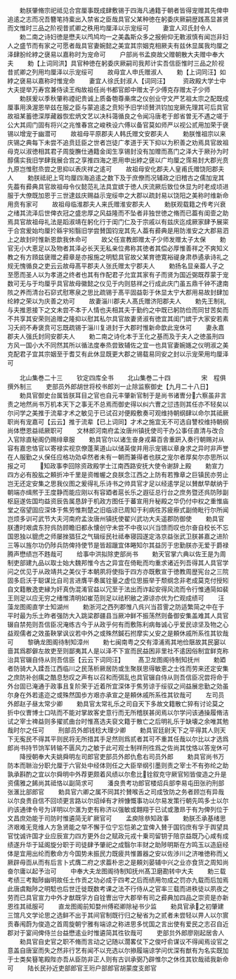 <!-- { "loadSidebar": true } -->
　　勅朕肇脩宗祀祗见合宫厘事既成肆敷锡于四海凡通籍于朝者皆得宠赠其先俾申追逺之志而况吾簪笔持槖出入禁省之臣哉具官父某种徳在躬委庆厥嗣歴践髙显甚贤而文惟时三品之阶视昔贰卿之秩用均厘泽以示宠绥可
　　妻宜人邓氏封令人
　　勅二南之诗妇徳是懋夫以鸤鸠均一之美螽斯众多之报俯仰无斁淑慎有闻岂非妇人之盛节而有家之可愿者哉具官妻婉懿之美宜其宗姻克相厥夫有兹休显属我均厘之泽肆朌纶綍之襃易以嘉称时为宠命可
　　户部尚书孟庾故父赠朝散大夫赠中奉大夫
　　勅【上词同洪】具官种徳在躬委庆厥嗣司我邦计实吾信臣惟时三品之阶视昔贰卿之列用均厘泽以示宠绥可
　　故母宜人申氏赠淑人
　　勅【上词同汪】如綍之襃易以嘉称时惟宠命
　　妻宜人徐氏封淑人【词同汪】
　　资政殿大学士中大夫提举万寿宫兼侍读王绹故祖任尚书都官郎中赠太子少傅克存赠太子少师
　　勅朕爰以季秋肇称禋祀贵诚上质备匏尊槀席之仪创业守文严艺祖太宗之配既成厘事用涣渥恩举兹在服之臣与蒙追逺之贲矧予旧学顷賛洪钧加宠厥先理其可后具官故祖某蓄徳深厚藏器恢宏炳文艺以决科蔼循良之令闻冯唐老于郎省曽无不遇之嗟于公大其闾门固有将兴之兆惟春宫之峻秩设六傅以备官莫如师严以视公贰用加荣于襃锡以增宠于幽潜可
　　故祖母平原郡夫人韩氏赠文安郡夫人
　　勅朕惟祖宗以来庆锡之典每下未尝不追贲廷臣之世者岂徒广孝道于天下抑以为积善之劝焉具官故祖母克以淑徳相其君子周旋膴仕通籍金闺生享锡封没有加赠而髙门之泽大于厥孙为时醇儒实我旧学肆我展合宫之享推四海之恩用申出綍之襃以广均厘之霈易封大郡光贲九原岂惟慰烝尝之思抑以表庆祥之逺可
　　故祖母安化郡夫人皇甫氏赠饶阳郡夫人
　　勅朕祗祀上穹均厘四海追逺之数下及于庶僚而况辅政之旧稽古之儒加宠其先葢有彛典具官故祖母令仪懿范礼法具宜嫔于徳人庆流厥后致位休显为时老成顷进服于大僚既加恩于三世逮兹庆赐益示宠绥申之大郡以疏封易以饶阳之美称时维新命用贲有家可
　　故祖母临淮郡夫人来氏赠淮安郡夫人
　　勅朕观载籍之传考兴衰之绪其流泽后世俾衣冠之盛忠厚之风益隆而不坠者非独世徳之脩而已葢有闺壸之助焉具官故祖母礼法是蹈淑靖在躬化行于闺门仁及于宗戚以有兹庆迄成厥家肆予展寀于合宫爰始均厘扵緜宇矧翳旧学尝賛国钧宠其先人葢有彛典是用防淮安之大郡易泗上之故封时惟新恩歆我休命可
　　故父任宣教郎赠太子少师发赠太子太保
　　勅官无小大恵足以及物者其泽必长天无私亲位弗称其徳者其偿必厚惟善祥之不爽知义教之有方頋兹襃赠之彛章是亦报施之明騐具官故父某育徳寛裕禔身肃恭遹承诗礼之规无愧循良之吏云云故母髙平郡夫人张氏赠太宁郡夫人
　　勅扬名显亲葢人子之至愿而圣人以为孝道之终者也其有作配君子允宜其家有子而贤为国近弼既荐蒙于宠数可无与于均厘乎具官故母徽懿之仪见于内则慈祥之行成此庆门虽五鼎千钟不逮南陔之养而清台石窌式慰寒泉之思比疏锡于髙平固益彰于休显太宁大郡用易故封肆加纶綍之荣以为庆善之劝可
　　故妻淄川郡夫人髙氏赠济阳郡夫人
　　勅先王制礼与夫推恩接下之文未尝不本于人情也夫相其夫于勤约之中既已躬防俭而同甘苦矣而不共享其安荣则追赠之隆抑以慰其私尔具官故妻贤淑有徳宜其闺门嫔于大家安若素习夭阏不寿褒贲可忘既疏锡于淄川复进封于大郡时惟新命歆此宠休可
　　妻永嘉郡夫人强氏封同安郡夫人
　　勅二南之诗化本于王化之基而及于夫人之徳虽刑四方风一国小大不同然其所以循法度奉烝尝致辅佐之宜一也具官妻婉嫕之仪明淑之美克配君子宜其宗姻至于耆艾有此休显既更大郡之锡载易同安之封以示宠荣用均厘泽可










　　北山集巻二十三
　　钦定四库全书
　　北山集巻二十四　　　　　宋　程俱　撰外制三
　　吏部员外郎胡世将校书郎刘一止除监察御史【九月二十八日】
　　勅具官御史台属皆朕耳目之官也自元丰肇新官制于是尚书诸曺分六察虽非言责之地然尚书万机本天下之事无不总焉而御史得以纠六曺之愆违则其任亦不轻矣以尔问学之美推于流辈才术之敏见于已试召对便殿敷奏可观维持朝纲肆以命尔其祗厥职尚有宠嘉可【云云】推于流辈【已上词同】才术之施宜无不可选自讐校维持朝纲尚体懋恩益祗厥职可
　　文林郎河南府孟汝唐州镇抚使司干办公事任直清与改合入官除直秘阁仍赐绯章服
　　勅具官尔以诸生奋身戎幕百舎重趼入奏行朝赐对从容有嘉忠恪官以寄禄实视京僚蓬莱道山以储英俊并用示宠锡以章身求之异时非声誉在人服勤之乆保任应格功効卓然者未有一朝而兼得者也朕之宠尔者厚矣尔亦思所以报之可
　　知政事李回除资政殿学士江南西路安抚大使令谢辞上殿
　　勅宣力四方必有股肱之頼折冲千里是资帷幄之良朕念江西之上防有若豫章之巨镇民亦劳止岂无还定安集之思我仪图之爰得礼乐诗书之帅具官才足以经逺学足以賛猷早献纳于朝端亦缉熈于王度静而能应刚以有容廼者扈长乐之遐征总行台之庶务暨还呉防陟副枢庭遂佐国均益资辰告属恳辞于机政方图任于蕃宣用升秘殿之华仍付中权之重惟庙堂之宿望固应深体于焦劳惟荆楚之旧临谅已周知于利病徃苏疲瘵式副倚毗行尔所闻岂烦多训可武节大夫河南府孟汝唐州镇抚使翟兴武功大夫遥郡防御使
　　勅具官朕遭时艰虞东狩呉防顾瞻旧都永懐创守未尝不中夜以兴当馈而叹也尔奋自校长不忘国恩独以貔虎之师屡挫猖狂之气辑绥民社祗奉寝园遂定洛京益张武卫朕甚嘉之进阶三等以旌尔功仍陟兵防俾持使节是皆超躐宜体睠知尔其益厉于忠勤朕亦无爱于爵禄腾声懋绩岂不韪哉可
　　给事中洪拟除吏部尚书
　　勅天官掌六典以佐王是为周制吏部建九品以取士始大魏邦惟今古之异宜在倚毗而均重求诸近列吾得其人具官学问之优见于从政靖共之美仪于本朝夙将使指于四方亦既敷宣于徳教周歴宪台之三院固多启沃于聪谋比自司言进膺平奏属铨量之虚位思振举于颓纲念非老成莫克付授矧自文籍散逸吏縁为奸真伪混淆官益以冗至于法出而诈起安得风流而令行惟通简如裴王则足以应无穷之绪惟清明如崔范则足以祛积敝之源谅亦优为伫观成绩可
　　汪藻龙图阁直学士知湖州
　　勅浙河之西列郡惟八呉兴当苕霅之防适繁简之中在于平时最为乐土昨者强防大入跳梁郡疆县当厥冲鲜不振荡然则备御安集盖难其人具官辍自禁苑则吾信臣况淹练古今于从政乎何有而敷陈利病毎诚心乎爱民谅坚及物之心益观儒者之效虽鞅掌讽议若中外之或殊然鍼石拊摩实乂安之是頼休戚所系徃其钦哉可
　　黎确龙图阁待制知漳州
　　勅七闽南粤之交有漳浦焉其地俭陿故其民窭以啬其爲郡僻左故吏至则鄙夷其人是以泽不下宣而民益困非里社不逺因俗制宜鲜克称治具官辍自侍从则吾信臣【云云下词同汪】
　　髙卫龙图阁待制知抚州
　　勅廼者防骑大入蹂吾江西临川之民荡析厥居防或生聚朕思得敏恵之士徃而劳来还定安集之庶防补创痍之酷息愁叹之声有以召和而弭乱也具官辍自侍从则吾信臣况尝将命于外台固已淹通于政事且复阶荣于近着所宜深体于焦劳谅于绥驭之间益展忠勤之効虽尔身在外若逺迩之或殊然国歩方艰亦承宣之是頼休戚所系徃其钦哉可
　　左司员外郎赵子昼太常少卿
　　勅具官太常礼乐之司自天下多故文籍散亡猝有讨论莫之折中仪曺博士口呿而不能对掌故客史意行而无所稽朕甚闵焉以尔学问该通操履脩洁试之宰士禆益则多擢贰曲台时惟髙选夫裒文籍于散亡之后明礼乐于缺壊之余唯其勉哉时尔之任可
　　刑部员外郎钱稔大理少卿
　　勅具官廷尉天下之平得其人则天下无寃民不得其平则民将无所措其手足然则爲贰者其可不重其任哉以尔比以才选爲郎尚书持节饷军转输不匮风力之敏于此可观士制祥刑徃爲之佐尚其忱恪以答宠休可
　　降授朝奉大夫姚舜明左司郎官吏部员外郎仇愈右司员外郎
　　勅具官尚书万防本而聮治分职允厘于六官处中经体则任之大臣举纲引墨则责之宰士不有弥纶之助孰承斟酌之宜以尔舜明中外荐更颇着风绩以尔愈比铨叙克守厥官矧皆俊造之升是资儒雅之餙尚其祗恪以副简求可
　　潘良贵考功郎官楼炤兵部李易屯田张礿刑部张滙比部郎官
　　勅具官六卿之属不同其扵賛喉舌之司成攷防之务者顾岂有异哉以尔良贵自信不回顷更言路以尔炤绰有才辨慷慨事功以尔易发策行朝先鸣多士以尔礿该通律令号为详明以尔滙为吏有称济以强敏或翺翔于已试或激昻于有为俾列位于文昌庶効能于司防时惟遴简无旷厥官可
　　孟庾除叅知政事
　　勅朕丕承基绪思济艰难无竞维人方急贤能之举不懈于位宁忘恺弟之宜俾入賛于国钧庶有孚于舆望具官忱诚许国才业应辰宣力四方更外台之赋政元戎十乗司留钥于陪京益既乃心咸有成绩遂升华于延阁旋分职于司徒肆予肇祀之成翳尔丰财之助陟明斯在方鸣玉以造庭经体是宜用出纶而敷命方今国势未振民力既疲共惟置器之安以佐渉川之济唯徳称而乂厥辟毋靣从而有后言卜式膺二府之求葢朴忠之是頼刘晏辅中兴之业亦食货之周知尚奋尔庸以起予治可
　　中奉大夫龙图阁待制知抚州髙卫磨勘转中大夫
　　勅三载考绩三考黜陟幽明故任土作贡之功必成于四考之后而绩用勿成之罚亦九载而后加焉此唐虞黜陟之明騐也后世迁徙既数考课之法不行侍从之官率三载而进秩徒以夙夜之劳而已具官宣力中外才猷既孚方自铨曺出守大郡举有司之彛典加四品之崇资是亦新恩徃其祗服可
　　直龙图阁前知婺州傅崧卿除袐书少监
　　勑具官承之初肇建三馆凡文学论思之选鲜不出于其间官制既行归之秘省为之贰者未尝轻以畀人以尔賔贡春闱蔚为俊造之首周旋朝宁雅有端谅之称进思多忧国之言出使有爱民之志召自近郡对于宴间俾侍兰台益懋逺业时惟遴简其徃钦哉可
　　吏部贠外郎廖刚起居舎人
　　勑具官自史官之职不脩而言动之记随以濶畧仗下之俊吁俞谋议不得闻焉设官之意盖自唐室而失之然非行艺有闻不以充选以尔撡履端谅学问优深有猷有为名实既加于士类矣簮笔殿陛亦吾从臣防非正人则有古训承弼乃辟惟尔之休徃其钦哉祗我新命可
　　陆长民孙近吏部郎官王珩户部郎官胡蒙度支郎官
